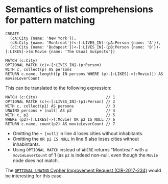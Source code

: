 # Semantics of list comprehensions for pattern matching

```
CREATE
  (cA:City {name: 'New York'}),
  (cB:City {name: 'Montreal'})<-[:LIVES_IN]-(pA:Person {name: 'A'}),
  (cC:City {name: 'Budapest'})<-[:LIVES_IN]-(pB:Person {name: 'B'})-[:LIKES]->(m:Movie {name: 'The Usual Suspects'})
```

```
MATCH (c:City)
OPTIONAL MATCH (c)<-[:LIVES_IN]-(p:Person)
WITH c, collect(p) AS persons
RETURN c.name, length([p IN persons WHERE (p)-[:LIKES]->(:Movie)]) AS movieLoverCount
```

This can be translated to the following expression:

```
MATCH (c:City)                              // 1
OPTIONAL MATCH (c)<-[:LIVES_IN]-(p1:Person) // 2
WITH c, collect(p1) AS persons              // 3
UNWIND persons + [null] AS p2               // 4
WITH c, p2                                  // 5
WHERE (p2)-[:LIKES]->(:Movie) OR p2 IS NULL // 6
RETURN c.name, count(p2) AS movieLoverCount // 7
```

* Omitting the `+ [null]` in line 4 loses cities without inhabitants.
* Omitting the `OR p2 IS NULL` in line 6 also loses cities without inhabintants.
* Using `OPTIONAL MATCH` instead of `WHERE` returns "Montreal" with a `movieLoverCount` of 1 (as `p2` is indeed non-null, even though the `Movie` node does not match.

The [`OPTIONAL UNWIND` Cypher Improvement Request (CIR-2017-234)](https://github.com/opencypher/openCypher/issues/234) would be interesting for this case.

